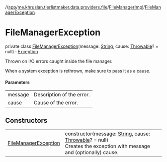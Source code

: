 //[app](../../../../index.md)/[me.khruslan.tierlistmaker.data.providers.file](../../index.md)/[FileManagerImpl](../index.md)/[FileManagerException](index.md)

# FileManagerException

private class [FileManagerException](index.md)(message: [String](https://kotlinlang.org/api/latest/jvm/stdlib/kotlin/-string/index.html), cause: [Throwable](https://kotlinlang.org/api/latest/jvm/stdlib/kotlin/-throwable/index.html)? = null) : [Exception](https://developer.android.com/reference/kotlin/java/lang/Exception.html)

Thrown on I/O errors caught inside the file manager.

When a system exception is rethrown, make sure to pass it as a cause.

#### Parameters

| | |
|---|---|
| message | Description of the error. |
| cause | Cause of the error. |

## Constructors

| | |
|---|---|
| [FileManagerException](-file-manager-exception.md) | constructor(message: [String](https://kotlinlang.org/api/latest/jvm/stdlib/kotlin/-string/index.html), cause: [Throwable](https://kotlinlang.org/api/latest/jvm/stdlib/kotlin/-throwable/index.html)? = null)<br>Creates the exception with message and (optionally) cause. |

